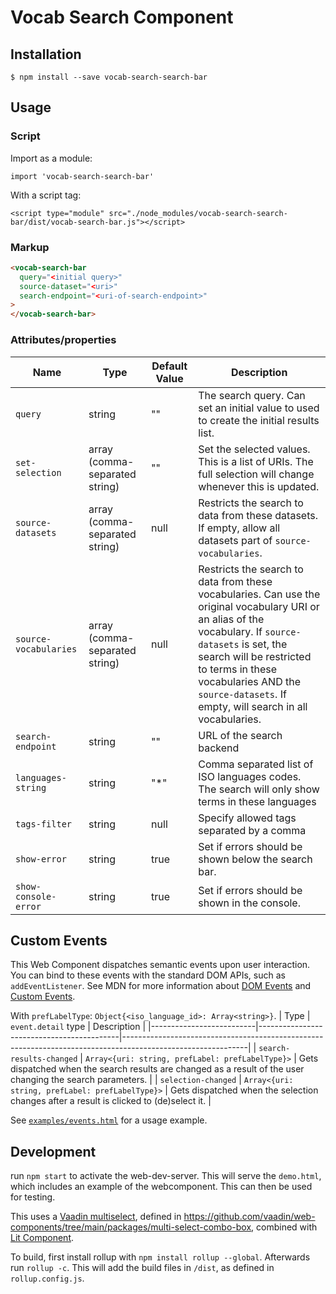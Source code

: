 # Vocab Search Component

## Installation

```
$ npm install --save vocab-search-search-bar
```

## Usage

### Script

Import as a module:

```
import 'vocab-search-search-bar'
```

With a script tag:

```
<script type="module" src="./node_modules/vocab-search-search-bar/dist/vocab-search-bar.js"></script>
```

### Markup

```html
<vocab-search-bar
  query="<initial query>"
  source-dataset="<uri>"
  search-endpoint="<uri-of-search-endpoint>"
>
</vocab-search-bar>
```

### Attributes/properties

| Name               | Type   | Default Value | Description                                                                                     |
| ------------------ | ------ | ------------- | ----------------------------------------------------------------------------------------------- |
| `query`            | string | ""            | The search query. Can set an initial value to used to create the initial results list.          |
| `set-selection`            | array (comma-separated string) | ""            | Set the selected values. This is a list of URIs. The full selection will change whenever this is updated.        |
| `source-datasets`  | array (comma-separated string) | null          | Restricts the search to data from these datasets. If empty, allow all datasets part of `source-vocabularies`. |
| `source-vocabularies`  | array (comma-separated string) | null          | Restricts the search to data from these vocabularies. Can use the original vocabulary URI or an alias of the vocabulary. If `source-datasets` is set, the search will be restricted to terms in these vocabularies AND the `source-datasets`. If empty, will search in all vocabularies. |
| `search-endpoint`  | string | ""            | URL of the search backend                                                                       |
| `languages-string` | string | "\*"          | Comma separated list of ISO languages codes. The search will only show terms in these languages |
| `tags-filter`      | string | null          | Specify allowed tags separated by a comma                                                       |
| `show-error`      | string | true          |  Set if errors should be shown below the search bar. |
| `show-console-error`      | string | true          |  Set if errors should be shown in the console. |

## Custom Events

This Web Component dispatches semantic events upon user interaction. You can bind to these events with the standard DOM APIs, such as `addEventListener`. See MDN for more information about [DOM Events](https://developer.mozilla.org/en-US/docs/Web/Events) and [Custom Events](https://developer.mozilla.org/en-US/docs/Web/API/CustomEvent/CustomEvent).

With `prefLabelType`: `Object{<iso_language_id>: Array<string>}`.
| Type | `event.detail` type | Description |
|--------------------------|-------------------------------------------|-------------------------------------------------------------------------------------------------------------|
| `search-results-changed` | `Array<{uri: string, prefLabel: prefLabelType}>` | Gets dispatched when the search results are changed as a result of the user changing the search parameters. |
| `selection-changed` | `Array<{uri: string, prefLabel: prefLabelType}>` | Gets dispatched when the selection changes after a result is clicked to (de)select it. |

See [`examples/events.html`](https://github.com/vlizBE/vocabserver-webcomponent/blob/main/examples/events.html) for a usage example.

## Development
run `npm start` to activate the web-dev-server. This will serve the `demo.html`, which includes an example of the webcomponent. This can then be used for testing.

This uses a [Vaadin multiselect](https://vaadin.com/docs/latest/components/multi-select-combo-box), defined in https://github.com/vaadin/web-components/tree/main/packages/multi-select-combo-box, combined with [Lit Component](https://lit.dev/docs/components/overview/).

To build, first install rollup with `npm install rollup --global`. Afterwards run `rollup -c`. This will add the build files in `/dist`, as defined in `rollup.config.js`.
